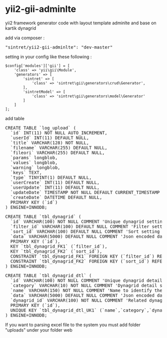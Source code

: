 # yii2-gii-adminlte
yii2 framework generator code with layout template adminlte and base on kartik dynagrid

add via composer :

<pre>"sintret/yii2-gii-adminlte": "dev-master"</pre>

setting in your config like these following :

    $config['modules']['gii'] = [
        'class' => 'yii\gii\Module',
        'generators' => [
            'sintret' => [
                'class' => 'sintret\gii\generators\crud\Generator',
            ],
            'sintretModel' => [
                'class' => 'sintret\gii\generators\model\Generator'
            ]
        ]
    ];

add table 
<pre>
CREATE TABLE `log_upload` (
  `id` INT(11) NOT NULL AUTO_INCREMENT,
  `userId` INT(11) DEFAULT NULL,
  `title` VARCHAR(128) NOT NULL,
  `filename` VARCHAR(255) DEFAULT NULL,
  `fileori` VARCHAR(255) DEFAULT NULL,
  `params` longblob,
  `values` longblob,
  `warning` longblob,
  `keys` TEXT,
  `type` TINYINT(1) DEFAULT NULL,
  `userCreate` INT(11) DEFAULT NULL,
  `userUpdate` INT(11) DEFAULT NULL,
  `updateDate` TIMESTAMP NOT NULL DEFAULT CURRENT_TIMESTAMP ON UPDATE CURRENT_TIMESTAMP,
  `createDate` DATETIME DEFAULT NULL,
  PRIMARY KEY (`id`)
) ENGINE=INNODB;
</pre>
<pre>
CREATE TABLE `tbl_dynagrid` (
  `id` VARCHAR(100) NOT NULL COMMENT 'Unique dynagrid setting identifier',
  `filter_id` VARCHAR(100) DEFAULT NULL COMMENT 'Filter setting identifier',
  `sort_id` VARCHAR(100) DEFAULT NULL COMMENT 'Sort setting identifier',
  `data` VARCHAR(5000) DEFAULT NULL COMMENT 'Json encoded data for the dynagrid configuration',
  PRIMARY KEY (`id`),
  KEY `tbl_dynagrid_FK1` (`filter_id`),
  KEY `tbl_dynagrid_FK2` (`sort_id`),
  CONSTRAINT `tbl_dynagrid_FK1` FOREIGN KEY (`filter_id`) REFERENCES `tbl_dynagrid_dtl` (`id`),
  CONSTRAINT `tbl_dynagrid_FK2` FOREIGN KEY (`sort_id`) REFERENCES `tbl_dynagrid_dtl` (`id`)
) ENGINE=INNODB;
</pre>
<pre>
CREATE TABLE `tbl_dynagrid_dtl` (
  `id` VARCHAR(100) NOT NULL COMMENT 'Unique dynagrid detail setting identifier',
  `category` VARCHAR(10) NOT NULL COMMENT 'Dynagrid detail setting category "filter" or "sort"',
  `name` VARCHAR(150) NOT NULL COMMENT 'Name to identify the dynagrid detail setting',
  `data` VARCHAR(5000) DEFAULT NULL COMMENT 'Json encoded data for the dynagrid detail configuration',
  `dynagrid_id` VARCHAR(100) NOT NULL COMMENT 'Related dynagrid identifier',
  PRIMARY KEY (`id`),
  UNIQUE KEY `tbl_dynagrid_dtl_UK1` (`name`,`category`,`dynagrid_id`)
) ENGINE=INNODB;
</pre>
<p>If you want to parsing excel file to the system you must add folder "uploads" under your folder web</p>
